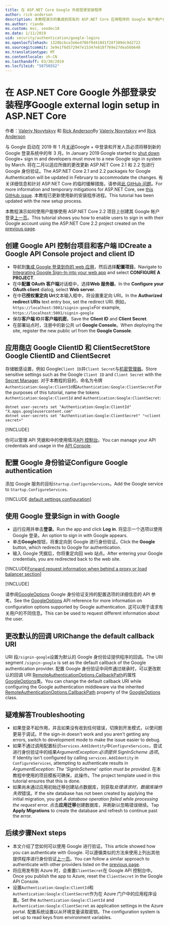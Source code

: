 ```yaml
---
title: 在 ASP.NET Core Google 外部登录安装程序
author: rick-anderson
description: 本教程演示的集成到现有的 ASP.NET Core 应用程序的 Google 帐户用户身份验证。
ms.author: riande
ms.custom: mvc, seodec18
ms.date: 1/11/2019
uid: security/authentication/google-logins
ms.openlocfilehash: 1328bcbce3e6e4786f9d410d1f28f309dc9d2722
ms.sourcegitcommit: 3e9e1f6d572947e15347e818f769e27dea56b648
ms.translationtype: MT
ms.contentlocale: zh-CN
ms.lasthandoff: 03/30/2019
ms.locfileid: "58750552"
---
```

# <a name="google-external-login-setup-in-aspnet-core"></a><span data-ttu-id="e184d-103">在 ASP.NET Core Google 外部登录安装程序</span><span class="sxs-lookup"><span data-stu-id="e184d-103">Google external login setup in ASP.NET Core</span></span>

<span data-ttu-id="e184d-104">作者：[Valeriy Novytskyy](https://github.com/01binary) 和 [Rick Anderson](https://twitter.com/RickAndMSFT)</span><span class="sxs-lookup"><span data-stu-id="e184d-104">By [Valeriy Novytskyy](https://github.com/01binary) and [Rick Anderson](https://twitter.com/RickAndMSFT)</span></span>

<span data-ttu-id="e184d-105">与 Google 启动在 2019 年 1 月[关闭](https://developers.google.com/+/api-shutdown)Google + 中登录和开发人员必须将移到新的 Google 登录系统中的年 3 月。</span><span class="sxs-lookup"><span data-stu-id="e184d-105">In January 2019 Google started to [shut down](https://developers.google.com/+/api-shutdown) Google+ sign in and developers must move to a new Google sign in system by March.</span></span> <span data-ttu-id="e184d-106">将在二月以适应所做的更改更新 ASP.NET Core 2.1 和 2.2 包进行 Google 身份验证。</span><span class="sxs-lookup"><span data-stu-id="e184d-106">The ASP.NET Core 2.1 and 2.2 packages for Google Authentication will be updated in February to accommodate the changes.</span></span> <span data-ttu-id="e184d-107">有关详细信息和针对 ASP.NET Core 的临时缓解措施，请参阅[此 GitHub 问题](https://github.com/aspnet/AspNetCore/issues/6486)。</span><span class="sxs-lookup"><span data-stu-id="e184d-107">For more information and temporary mitigations for ASP.NET Core, see [this GitHub issue](https://github.com/aspnet/AspNetCore/issues/6486).</span></span> <span data-ttu-id="e184d-108">本教程已更新使用新的安装程序进程。</span><span class="sxs-lookup"><span data-stu-id="e184d-108">This tutorial has been updated with the new setup process.</span></span>

<span data-ttu-id="e184d-109">本教程演示如何使用户能够使用 ASP.NET Core 2.2 项目上创建其 Google 帐户登录[上一页](xref:security/authentication/social/index)。</span><span class="sxs-lookup"><span data-stu-id="e184d-109">This tutorial shows you how to enable users to sign in with their Google account using the ASP.NET Core 2.2 project created on the [previous page](xref:security/authentication/social/index).</span></span>

## <a name="create-a-google-api-console-project-and-client-id"></a><span data-ttu-id="e184d-110">创建 Google API 控制台项目和客户端 ID</span><span class="sxs-lookup"><span data-stu-id="e184d-110">Create a Google API Console project and client ID</span></span>

* <span data-ttu-id="e184d-111">导航到[集成 Google 登录到你的 web 应用](https://developers.google.com/identity/sign-in/web/devconsole-project)，然后选择**配置项目**。</span><span class="sxs-lookup"><span data-stu-id="e184d-111">Navigate to [Integrating Google Sign-In into your web app](https://developers.google.com/identity/sign-in/web/devconsole-project) and select **CONFIGURE A PROJECT**.</span></span>
* <span data-ttu-id="e184d-112">在中**配置 OAuth 客户端**对话框中，选择**Web 服务器**。</span><span class="sxs-lookup"><span data-stu-id="e184d-112">In the **Configure your OAuth client** dialog, select **Web server**.</span></span>
* <span data-ttu-id="e184d-113">在中**已授权重定向 Uri**文本输入框中，将设置重定向 URI。</span><span class="sxs-lookup"><span data-stu-id="e184d-113">In the **Authorized redirect URIs** text entry box, set the redirect URI.</span></span> <span data-ttu-id="e184d-114">例如，`https://localhost:5001/signin-google`</span><span class="sxs-lookup"><span data-stu-id="e184d-114">For example, `https://localhost:5001/signin-google`</span></span>
* <span data-ttu-id="e184d-115">保存**客户端 ID**并**客户端机密**。</span><span class="sxs-lookup"><span data-stu-id="e184d-115">Save the **Client ID** and **Client Secret**.</span></span>
* <span data-ttu-id="e184d-116">在部署站点时，注册中的新公共 url **Google Console**。</span><span class="sxs-lookup"><span data-stu-id="e184d-116">When deploying the site, register the new public url from the **Google Console**.</span></span>

## <a name="store-google-clientid-and-clientsecret"></a><span data-ttu-id="e184d-117">应用商店 Google ClientID 和 ClientSecret</span><span class="sxs-lookup"><span data-stu-id="e184d-117">Store Google ClientID and ClientSecret</span></span>

<span data-ttu-id="e184d-118">存储敏感设置，例如 Google`Client ID`并`Client Secret`与[机密管理器](xref:security/app-secrets)。</span><span class="sxs-lookup"><span data-stu-id="e184d-118">Store sensitive settings such as the Google `Client ID` and `Client Secret` with the [Secret Manager](xref:security/app-secrets).</span></span> <span data-ttu-id="e184d-119">对于本教程的目的，命名为令牌`Authentication:Google:ClientId`和`Authentication:Google:ClientSecret`:</span><span class="sxs-lookup"><span data-stu-id="e184d-119">For the purposes of this tutorial, name the tokens `Authentication:Google:ClientId` and `Authentication:Google:ClientSecret`:</span></span>

```console
dotnet user-secrets set "Authentication:Google:ClientId" "X.apps.googleusercontent.com"
dotnet user-secrets set "Authentication:Google:ClientSecret" "<client secret>"
```

[!INCLUDE[](~/includes/environmentVarableColon.md)]

<span data-ttu-id="e184d-120">你可以管理 API 凭据和中的使用情况[API 控制台](https://console.developers.google.com/apis/dashboard)。</span><span class="sxs-lookup"><span data-stu-id="e184d-120">You can manage your API credentials and usage in the [API Console](https://console.developers.google.com/apis/dashboard).</span></span>

## <a name="configure-google-authentication"></a><span data-ttu-id="e184d-121">配置 Google 身份验证</span><span class="sxs-lookup"><span data-stu-id="e184d-121">Configure Google authentication</span></span>

<span data-ttu-id="e184d-122">添加 Google 服务的目标`Startup.ConfigureServices`。</span><span class="sxs-lookup"><span data-stu-id="e184d-122">Add the Google service to `Startup.ConfigureServices`.</span></span>

[!INCLUDE [default settings configuration](includes/default-settings2-2.md)]

## <a name="sign-in-with-google"></a><span data-ttu-id="e184d-123">使用 Google 登录</span><span class="sxs-lookup"><span data-stu-id="e184d-123">Sign in with Google</span></span>

* <span data-ttu-id="e184d-124">运行应用并单击**登录**。</span><span class="sxs-lookup"><span data-stu-id="e184d-124">Run the app and click **Log in**.</span></span> <span data-ttu-id="e184d-125">将显示一个选项以使用 Google 登录。</span><span class="sxs-lookup"><span data-stu-id="e184d-125">An option to sign in with Google appears.</span></span>
* <span data-ttu-id="e184d-126">单击**Google**按钮，将重定向到 Google 进行身份验证。</span><span class="sxs-lookup"><span data-stu-id="e184d-126">Click the **Google** button, which redirects to Google for authentication.</span></span>
* <span data-ttu-id="e184d-127">输入 Google 凭据后，你将重定向回 web 站点。</span><span class="sxs-lookup"><span data-stu-id="e184d-127">After entering your Google credentials, you are redirected back to the web site.</span></span>

[!INCLUDE[Forward request information when behind a proxy or load balancer section](includes/forwarded-headers-middleware.md)]

[!INCLUDE[](includes/chain-auth-providers.md)]

<span data-ttu-id="e184d-128">请参阅[GoogleOptions](/dotnet/api/microsoft.aspnetcore.authentication.google.googleoptions) Google 身份验证支持的配置选项的详细信息的 API 参考。</span><span class="sxs-lookup"><span data-stu-id="e184d-128">See the [GoogleOptions](/dotnet/api/microsoft.aspnetcore.authentication.google.googleoptions) API reference for more information on configuration options supported by Google authentication.</span></span> <span data-ttu-id="e184d-129">这可以用于请求有关用户的不同信息。</span><span class="sxs-lookup"><span data-stu-id="e184d-129">This can be used to request different information about the user.</span></span>

## <a name="change-the-default-callback-uri"></a><span data-ttu-id="e184d-130">更改默认的回调 URI</span><span class="sxs-lookup"><span data-stu-id="e184d-130">Change the default callback URI</span></span>

<span data-ttu-id="e184d-131">URI 段`/signin-google`设置为默认的 Google 身份验证提供程序的回调。</span><span class="sxs-lookup"><span data-stu-id="e184d-131">The URI segment `/signin-google` is set as the default callback of the Google authentication provider.</span></span> <span data-ttu-id="e184d-132">配置 Google 身份验证中间件通过继承时，可以更改默认的回调 URI [RemoteAuthenticationOptions.CallbackPath](/dotnet/api/microsoft.aspnetcore.authentication.remoteauthenticationoptions.callbackpath)的属性[GoogleOptions](/dotnet/api/microsoft.aspnetcore.authentication.google.googleoptions)类。</span><span class="sxs-lookup"><span data-stu-id="e184d-132">You can change the default callback URI while configuring the Google authentication middleware via the inherited [RemoteAuthenticationOptions.CallbackPath](/dotnet/api/microsoft.aspnetcore.authentication.remoteauthenticationoptions.callbackpath) property of the [GoogleOptions](/dotnet/api/microsoft.aspnetcore.authentication.google.googleoptions) class.</span></span>

## <a name="troubleshooting"></a><span data-ttu-id="e184d-133">疑难解答</span><span class="sxs-lookup"><span data-stu-id="e184d-133">Troubleshooting</span></span>

* <span data-ttu-id="e184d-134">如果登录不起作用，并且如果没有收到任何错误，切换到开发模式，以使问题更易于调试。</span><span class="sxs-lookup"><span data-stu-id="e184d-134">If the sign-in doesn't work and you aren't getting any errors, switch to development mode to make the issue easier to debug.</span></span>
* <span data-ttu-id="e184d-135">如果不通过调用配置标识`services.AddIdentity`中`ConfigureServices`，尝试进行身份验证中的结果*ArgumentException:必须提供 SignInScheme 选项*。</span><span class="sxs-lookup"><span data-stu-id="e184d-135">If Identity isn't configured by calling `services.AddIdentity` in `ConfigureServices`, attempting to authenticate results in *ArgumentException: The 'SignInScheme' option must be provided*.</span></span> <span data-ttu-id="e184d-136">在本教程中使用的项目模板可确保，此操作。</span><span class="sxs-lookup"><span data-stu-id="e184d-136">The project template used in this tutorial ensures that this is done.</span></span>
* <span data-ttu-id="e184d-137">如果尚未通过应用初始迁移创建站点数据库，则获取*处理请求时，数据库操作失败*错误。</span><span class="sxs-lookup"><span data-stu-id="e184d-137">If the site database has not been created by applying the initial migration, you get *A database operation failed while processing the request* error.</span></span> <span data-ttu-id="e184d-138">点击**应用迁移**创建数据库，并刷新以忽略错误继续。</span><span class="sxs-lookup"><span data-stu-id="e184d-138">Tap **Apply Migrations** to create the database and refresh to continue past the error.</span></span>

## <a name="next-steps"></a><span data-ttu-id="e184d-139">后续步骤</span><span class="sxs-lookup"><span data-stu-id="e184d-139">Next steps</span></span>

* <span data-ttu-id="e184d-140">本文介绍了您如何可以使用 Google 进行验证。</span><span class="sxs-lookup"><span data-stu-id="e184d-140">This article showed how you can authenticate with Google.</span></span> <span data-ttu-id="e184d-141">可以遵循类似的方法来使用上列出其他提供程序进行身份验证[上一页](xref:security/authentication/social/index)。</span><span class="sxs-lookup"><span data-stu-id="e184d-141">You can follow a similar approach to authenticate with other providers listed on the [previous page](xref:security/authentication/social/index).</span></span>
* <span data-ttu-id="e184d-142">将应用发布到 Azure 时，会重置`ClientSecret`在 Google API 控制台中。</span><span class="sxs-lookup"><span data-stu-id="e184d-142">Once you publish the app to Azure, reset the `ClientSecret` in the Google API Console.</span></span>
* <span data-ttu-id="e184d-143">设置`Authentication:Google:ClientId`和`Authentication:Google:ClientSecret`作为在 Azure 门户中的应用程序设置。</span><span class="sxs-lookup"><span data-stu-id="e184d-143">Set the `Authentication:Google:ClientId` and `Authentication:Google:ClientSecret` as application settings in the Azure portal.</span></span> <span data-ttu-id="e184d-144">配置系统设置以从环境变量读取密钥。</span><span class="sxs-lookup"><span data-stu-id="e184d-144">The configuration system is set up to read keys from environment variables.</span></span>
